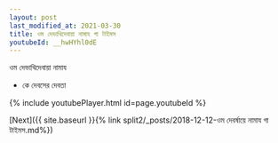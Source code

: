 ```yaml
---
layout: post
last_modified_at: 2021-03-30
title: ওম দেভাথিদেবায়া নামায গা টাইমস
youtubeId: __hwHYhl0dE
---
```

 
 
 ওম দেভাথিদেবায়া নামায  
 
 -  কে দেবসের দেবতা 
 
  
 
  
 
 
 
 
 
 


{% include youtubePlayer.html id=page.youtubeId %}
 
[Next]({{ site.baseurl }}{% link  split2/_posts/2018-12-12-ওম দেবর্ষায়ে নামায গা টাইমস.md%})
 
